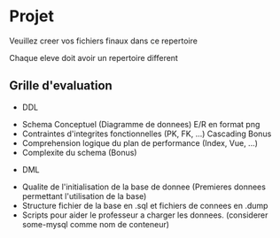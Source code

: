 # Projet

Veuillez creer vos fichiers finaux dans ce repertoire

Chaque eleve doit avoir un repertoire different

## Grille d'evaluation

* DDL
- Schema Conceptuel (Diagramme de donnees) E/R en format png
- Contraintes d'integrites fonctionnelles (PK, FK, ...) Cascading Bonus
- Comprehension logique du plan de performance (Index, Vue, ...)
- Complexite du schema (Bonus)

* DML
- Qualite de l'initialisation de la base de donnee (Premieres donnees permettant l'utilisation de la base)
- Structure fichier de la base en .sql et fichiers de connees en .dump
- Scripts pour aider le professeur a charger les donnees. (considerer some-mysql comme nom de conteneur)



